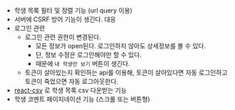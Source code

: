 - 학생 목록 필터 및 정렬 기능 (url query 이용)
- 서버에 CSRF 방어 기능이 생긴다. 대응
- 로그인 관련
  - 로그인 관련 권한이 변경된다.
    - 모든 정보가 open된다. 로그인하지 않아도 상세정보를 볼 수 있다.
    - 단, 정보 수정은 로그인해야만 할 수 있다.
    - 때문에 `내 학생만 보기` 버튼이 생긴다.
  - 토큰이 살아있는지 확인하는 api를 이용해, 토큰이 살아있다면 자동 로그인하고 토큰이 죽었으면 자동 로그아웃한다.
- [react-csv](https://www.npmjs.com/package/react-csv) 로 학생 목록 csv 다운받는 기능
- 학생 코멘트 페이지네이션 기능 (스크롤 또는 버튼형)